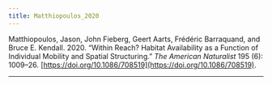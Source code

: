 ```yaml
---
title: Matthiopoulos_2020
---
```


Matthiopoulos, Jason, John Fieberg, Geert Aarts, Frédéric Barraquand, and Bruce E. Kendall. 2020. “Within Reach? Habitat Availability as a Function of Individual Mobility and Spatial Structuring.” _The American Naturalist_ 195 (6): 1009–26. [https://doi.org/10.1086/708519](https://doi.org/10.1086/708519).

---

